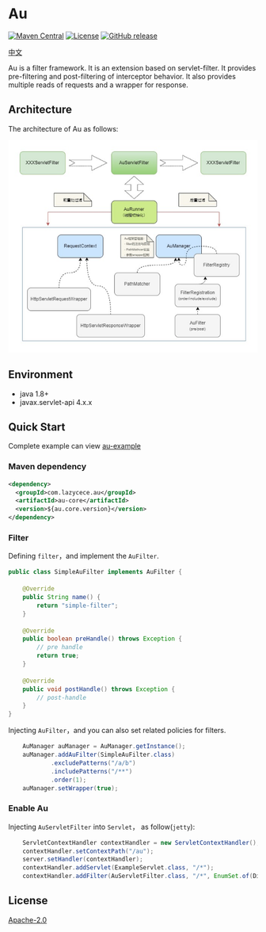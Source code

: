 # Au
[![Maven Central](https://img.shields.io/maven-central/v/com.lazycece.au/au-core)](https://search.maven.org/search?q=au-core)
[![License](https://img.shields.io/badge/license-Apache--2.0-green)](https://www.apache.org/licenses/LICENSE-2.0.html)
[![GitHub release](https://img.shields.io/badge/release-download-orange.svg)](https://github.com/lazycece/au/releases)

[中文](./README_zh_CN.md)

Au is a filter framework. It is an extension based on servlet-filter. It provides pre-filtering and 
post-filtering of interceptor behavior. It also provides multiple reads of requests and a wrapper for response.

## Architecture

The architecture of Au as follows:

![architecture_diagram](/doc/image/architecture_diagram.jpg)

## Environment

- java 1.8+
- javax.servlet-api 4.x.x

## Quick Start

Complete example can view [au-example](https://github.com/lazycece/au/tree/master/au-example)

### Maven dependency

```xml
<dependency>
  <groupId>com.lazycece.au</groupId>
  <artifactId>au-core</artifactId>
  <version>${au.core.version}</version>
</dependency>
```

### Filter

Defining `filter`，and implement the `AuFilter`.

```java
public class SimpleAuFilter implements AuFilter {

    @Override
    public String name() {
        return "simple-filter";
    }

    @Override
    public boolean preHandle() throws Exception {
        // pre handle
        return true;
    }

    @Override
    public void postHandle() throws Exception {
        // post-handle
    }
}
```

Injecting `AuFilter`，and you can also set related policies for filters.

```java
    AuManager auManager = AuManager.getInstance();
    auManager.addAuFilter(SimpleAuFilter.class)
            .excludePatterns("/a/b")
            .includePatterns("/**")
            .order(1);
    auManager.setWrapper(true);
```

### Enable Au

Injecting `AuServletFilter` into `Servlet`， as follow(`jetty`):

```java
    ServletContextHandler contextHandler = new ServletContextHandler();
    contextHandler.setContextPath("/au");
    server.setHandler(contextHandler);
    contextHandler.addServlet(ExampleServlet.class, "/*");
    contextHandler.addFilter(AuServletFilter.class, "/*", EnumSet.of(DispatcherType.REQUEST));
```

## License

[Apache-2.0](https://www.apache.org/licenses/LICENSE-2.0.html)
 